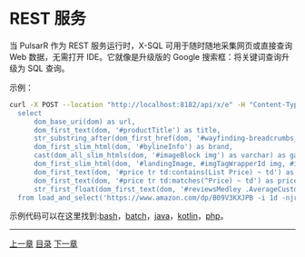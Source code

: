 REST 服务
=

当 PulsarR 作为 REST 服务运行时，X-SQL 可用于随时随地采集网页或直接查询 Web 数据，无需打开 IDE。它就像是升级版的 Google 搜索框：将关键词查询升级为 SQL 查询。

示例：

```bash
curl -X POST --location "http://localhost:8182/api/x/e" -H "Content-Type: text/plain" -d "
  select
      dom_base_uri(dom) as url,
      dom_first_text(dom, '#productTitle') as title,
      str_substring_after(dom_first_href(dom, '#wayfinding-breadcrumbs_container ul li:last-child a'), '&node=') as category,
      dom_first_slim_html(dom, '#bylineInfo') as brand,
      cast(dom_all_slim_htmls(dom, '#imageBlock img') as varchar) as gallery,
      dom_first_slim_html(dom, '#landingImage, #imgTagWrapperId img, #imageBlock img:expr(width > 400)') as img,
      dom_first_text(dom, '#price tr td:contains(List Price) ~ td') as listprice,
      dom_first_text(dom, '#price tr td:matches(^Price) ~ td') as price,
      str_first_float(dom_first_text(dom, '#reviewsMedley .AverageCustomerReviews span:contains(out of)'), 0.0) as score
  from load_and_select('https://www.amazon.com/dp/B09V3KXJPB -i 1d -njr 3', 'body');"
```

示例代码可以在这里找到:[bash](../../../bin/scrape.sh)，[batch](../../../bin/scrape.bat)，[java](../../../pulsar-client/src/main/java/ai/platon/pulsar/client/Scraper.java)，[kotlin](../../../pulsar-client/src/main/kotlin/ai/platon/pulsar/client/Scraper.kt)，[php](../../../pulsar-client/src/main/php/Scraper.php)。

------

[上一章](14自动提取.md) [目录](1目录.md) [下一章](16控制台.md)
